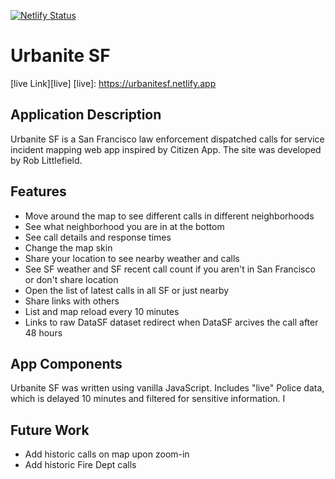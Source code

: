 [![Netlify Status](https://api.netlify.com/api/v1/badges/8577fd5c-0a26-4efa-85cb-69155c7204d5/deploy-status)](https://app.netlify.com/sites/urbanitesf/deploys)

# Urbanite SF

[live Link][live]
[live]: https://urbanitesf.netlify.app

## Application Description

Urbanite SF is a San Francisco law enforcement dispatched calls for service incident mapping web app inspired by Citizen App. The site was developed by Rob Littlefield.

## Features

- Move around the map to see different calls in different neighborhoods
- See what neighborhood you are in at the bottom
- See call details and response times
- Change the map skin
- Share your location to see nearby weather and calls
- See SF weather and SF recent call count if you aren't in San Francisco or don't share location
- Open the list of latest calls in all SF or just nearby
- Share links with others
- List and map reload every 10 minutes
- Links to raw DataSF dataset redirect when DataSF arcives the call after 48 hours

## App Components

Urbanite SF was written using vanilla JavaScript. Includes "live" Police data, which is delayed 10 minutes and filtered for sensitive information. I

## Future Work

- Add historic calls on map upon zoom-in
- Add historic Fire Dept calls
